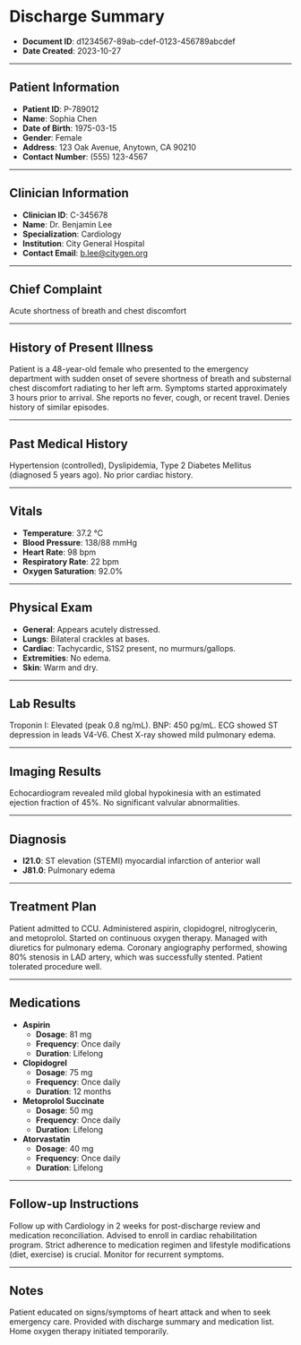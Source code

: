 # Discharge Summary

*   **Document ID**: d1234567-89ab-cdef-0123-456789abcdef
*   **Date Created**: 2023-10-27

---

## Patient Information

*   **Patient ID**: P-789012
*   **Name**: Sophia Chen
*   **Date of Birth**: 1975-03-15
*   **Gender**: Female
*   **Address**: 123 Oak Avenue, Anytown, CA 90210
*   **Contact Number**: (555) 123-4567

---

## Clinician Information

*   **Clinician ID**: C-345678
*   **Name**: Dr. Benjamin Lee
*   **Specialization**: Cardiology
*   **Institution**: City General Hospital
*   **Contact Email**: b.lee@citygen.org

---

## Chief Complaint

Acute shortness of breath and chest discomfort

---

## History of Present Illness

Patient is a 48-year-old female who presented to the emergency department with sudden onset of severe shortness of breath and substernal chest discomfort radiating to her left arm. Symptoms started approximately 3 hours prior to arrival. She reports no fever, cough, or recent travel. Denies history of similar episodes.

---

## Past Medical History

Hypertension (controlled), Dyslipidemia, Type 2 Diabetes Mellitus (diagnosed 5 years ago). No prior cardiac history.

---

## Vitals

*   **Temperature**: 37.2 °C
*   **Blood Pressure**: 138/88 mmHg
*   **Heart Rate**: 98 bpm
*   **Respiratory Rate**: 22 bpm
*   **Oxygen Saturation**: 92.0%

---

## Physical Exam

*   **General**: Appears acutely distressed.
*   **Lungs**: Bilateral crackles at bases.
*   **Cardiac**: Tachycardic, S1S2 present, no murmurs/gallops.
*   **Extremities**: No edema.
*   **Skin**: Warm and dry.

---

## Lab Results

Troponin I: Elevated (peak 0.8 ng/mL). BNP: 450 pg/mL. ECG showed ST depression in leads V4-V6. Chest X-ray showed mild pulmonary edema.

---

## Imaging Results

Echocardiogram revealed mild global hypokinesia with an estimated ejection fraction of 45%. No significant valvular abnormalities.

---

## Diagnosis

*   **I21.0**: ST elevation (STEMI) myocardial infarction of anterior wall
*   **J81.0**: Pulmonary edema

---

## Treatment Plan

Patient admitted to CCU. Administered aspirin, clopidogrel, nitroglycerin, and metoprolol. Started on continuous oxygen therapy. Managed with diuretics for pulmonary edema. Coronary angiography performed, showing 80% stenosis in LAD artery, which was successfully stented. Patient tolerated procedure well.

---

## Medications

*   **Aspirin**
    *   **Dosage**: 81 mg
    *   **Frequency**: Once daily
    *   **Duration**: Lifelong
*   **Clopidogrel**
    *   **Dosage**: 75 mg
    *   **Frequency**: Once daily
    *   **Duration**: 12 months
*   **Metoprolol Succinate**
    *   **Dosage**: 50 mg
    *   **Frequency**: Once daily
    *   **Duration**: Lifelong
*   **Atorvastatin**
    *   **Dosage**: 40 mg
    *   **Frequency**: Once daily
    *   **Duration**: Lifelong

---

## Follow-up Instructions

Follow up with Cardiology in 2 weeks for post-discharge review and medication reconciliation. Advised to enroll in cardiac rehabilitation program. Strict adherence to medication regimen and lifestyle modifications (diet, exercise) is crucial. Monitor for recurrent symptoms.

---

## Notes

Patient educated on signs/symptoms of heart attack and when to seek emergency care. Provided with discharge summary and medication list. Home oxygen therapy initiated temporarily.